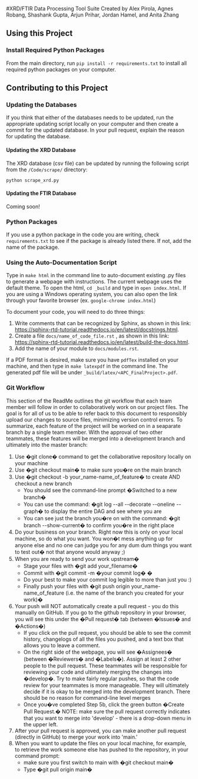 #XRD/FTIR Data Processing Tool Suite
Created by Alex Pirola, Agnes Robang, Shashank Gupta, Arjun Prihar, Jordan Hamel, and Anita Zhang

## Using this Project

### Install Required Python Packages
From the main directory, run `pip install -r requirements.txt` to install all required python packages on your computer.

## Contributing to this Project

### Updating the Databases
If you think that either of the databases needs to be updated, run the
appropriate updating script locally on your computer and then create a
commit for the updated database. In your pull request, explain the 
reason for updating the database.

#### Updating the XRD Database
The XRD database (csv file) can be updated by running the following script
from the `/Code/scrape/` directory:
```
python scrape_xrd.py
```

#### Updating the FTIR Database
Coming soon!

### Python Packages
If you use a python package in the code you are writing, check `requirements.txt` to see if the package is
already listed there. If not, add the name of the package.

### Using the Auto-Documentation Script
Type in ```make html``` in the command line to auto-document existing .py files to generate a webpage with instructions. The current webpage uses the default theme.
To open the html, ```cd _build``` and type in ```open index.html```. If you are using a Windows operating system, you can also open the link through your favorite browser (ex. ```google-chrome index.html```)

To document your code, you will need to do three things:
1. Write comments that can be recognized by Sphinx, as shown in this link: https://sphinx-rtd-tutorial.readthedocs.io/en/latest/docstrings.html.
2. Create a file ```docs/name_of_code_file.rst``` , as shown in this link: https://sphinx-rtd-tutorial.readthedocs.io/en/latest/build-the-docs.html.
3. Add the name of your module to ```docs/modules.rst```.

If a PDF format is desired, make sure you have ```pdfTex``` installed on your machine, and then type in ```make latexpdf``` in the command line. The generated pdf file will be under ```_build/latex/<APC_FinalProject>.pdf```.

### Git Workflow
This section of the ReadMe outlines the git workflow that each team member will follow in order to collaboratively work on our project files. The goal is for all of us to be able to refer back to this document to responsibly upload our changes to source files, minimizing version control errors. To summarize, each feature of the project will be worked on in a seaparate branch by a single team member. With the approval of two other teammates, these features will be merged into a development branch and ultimately into the master branch:

1. Use �git clone� command to get the collaborative repository locally on your machine
2. Use �git checkout main� to make sure you�re on the main branch
3. Use �git checkout -b your_name-name_of_feature� to create AND checkout a new branch
     * You should see the command-line prompt �Switched to a new branch�
     * You can use the command: �git log --all --decorate --oneline --graph� to display the entire DAG and see where you are
     * You can see just the branch you�re on with the command: �git branch --show-current� to confirm you�re in the right place
4. Do your business on your branch. Right now this is only on your local machine, so do what you want. You won�t mess anything up for anyone else and no one can judge you for any dum dum things you want to test out� not that anyone would anyway ;)
5. When you are ready to send your work upstream�
     * Stage your files with �git add your_filename�
     * Commit with �git commit -m �your commit log� �
     * Do your best to make your commit log legible to more than just you :)
     * Finally push your files with �git push origin your_name-name_of_feature (i.e. the name of the branch you created for your work)�
6. Your push will NOT automatically create a pull request - you do this manually on GitHub. If you go to the github repository in your browser, you will see this under the �Pull request� tab (between �Issues� and �Actions�)
     * If you click on the pull request, you should be able to see the commit history, changelogs of all the files you pushed, and a text box that allows you to leave a comment. 
     * On the right side of the webpage, you will see �Assignees� (between �Reviewers� and �Labels�). Assign at least 2 other people to the pull request. These teammates will be responsible for reviewing your code and ultimately merging the changes into �develop�. Try to make fairly regular pushes, so that the code review for your teammates is more manageable. They will ultimately decide if it is okay to be merged into the development branch. There should be no reason for command-line level merges
     * Once you�ve completed Step 5b, click the green button �Create Pull Request.� NOTE: make sure the pull request correctly indicates that you want to merge into 'develop' - there is a drop-down menu in the upper left. 
7. After your pull request is approved, you can make another pull request (directly in GitHub) to merge your work into 'main.' 
8. When you want to update the files on your local machine, for example, to retrieve the work someone else has pushed to the repository, in your command prompt:
     * make sure you first switch to main with �git checkout main�
     * Type �git pull origin main�
